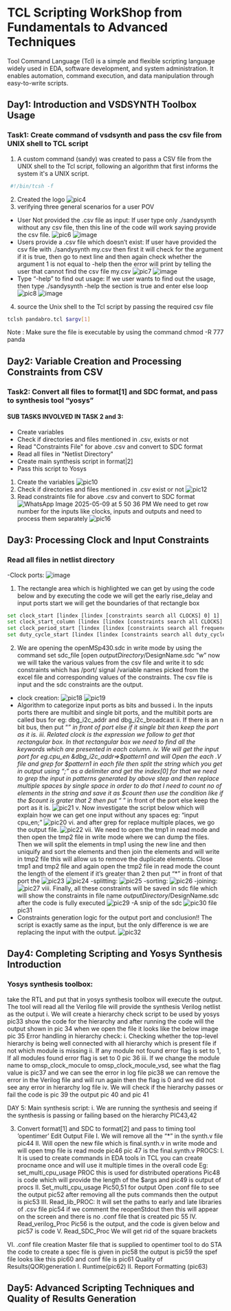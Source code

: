 # TCL Scripting WorkShop from Fundamentals to Advanced Techniques
Tool Command Language (Tcl) is a simple and flexible scripting language widely used in EDA, software development, and system administration. It enables automation, command execution, and data manipulation through easy-to-write scripts.
## Day1: Introduction and VSDSYNTH Toolbox Usage
### Task1: Create command of vsdsynth and pass the csv file from UNIX shell to TCL script
1. A custom command (sandy) was created to pass a CSV file from the UNIX shell to the Tcl script, following an algorithm that first informs the system it's a UNIX script.
``` bash 
 #!/bin/tcsh -f  
 ```
2. Created the logo
![pic4](https://github.com/user-attachments/assets/4dd7bf58-10c8-4bee-8090-062191ff3b47)
3. verifying three general scenarios for a user POV
- User Not provided the .csv file as input:
If user type only ./sandysynth without any csv file, then this line of the code will work saying provide the csv file.
![pic6](https://github.com/user-attachments/assets/f0dc111d-ff44-4223-a62a-a5c53525666f)
![image](https://github.com/user-attachments/assets/afa54068-1669-4ac4-81e7-a65e131f94ae)
 - Users provide a .csv file which doesn’t exist:
If user have provided the csv file with ./sandysynth my.csv then first it will check for the argument if it is true, then go to next line and then again check whether the argument 1 is not equal to -help then the error will print by telling the user that cannot find the csv file my.csv
![pic7](https://github.com/user-attachments/assets/46f69159-7fd3-463c-b7d1-4dc90b4f644a)
![image](https://github.com/user-attachments/assets/b8bbeb68-8dd3-4f77-9d62-fded5642bdf1)
- Type “-help” to find out usage:
If we user wants to find out the usage, then type ./sandysynth -help the section is true and enter else loop
![pic8](https://github.com/user-attachments/assets/7413b840-868b-4f4e-9960-f7161221cc1b)
![image](https://github.com/user-attachments/assets/c769aa79-a17e-4a33-a594-4130c7a2c361)
4. source the Unix shell to the Tcl script by passing the required csv file
  ``` bash 
 tclsh pandabro.tcl $argv[1]  
 ```
Note : Make sure the file is executable by using the command chmod -R 777 panda

## Day2: Variable Creation and Processing Constraints from CSV
### Task2: Convert all files to format[1] and SDC format, and pass to synthesis tool “yosys”
#### SUB TASKS INVOLVED IN TASK 2 and 3:
- Create variables
- Check if directories and files mentioned in .csv, exists or not
- Read "Constraints File" for above .csv and convert to SDC format
- Read all files in "Netlist Directory"
- Create main synthesis script in format|2]
- Pass this script to Yosys
1. Create the variables 
![pic10](https://github.com/user-attachments/assets/ac523b71-9a07-4aef-9012-51f25125ef54)
2. Check if directories and files mentioned in .csv exist or not 
![pic12](https://github.com/user-attachments/assets/54ab1b60-f7f1-462f-8035-c9f973bbd7bc)
3. Read constraints file for above .csv and convert to SDC format
![WhatsApp Image 2025-05-09 at 5 50 36 PM](https://github.com/user-attachments/assets/dfefaf2f-b369-401f-8ff3-aa35acaddfa9)
We need to get row number for the inputs like clocks, inputs and outputs and need to process them separately
![pic16](https://github.com/user-attachments/assets/22dae1f1-bc28-43b4-aeb5-401ee7ccb086)

## Day3: Processing Clock and Input Constraints
### Read all files in netlist directory
-Clock ports: 
![image](https://github.com/user-attachments/assets/060c5c73-c099-45e0-ade6-0bb2b24e3c1e)
1.	The rectangle area which is highlighted we can get by using the code below and by executing the code we will get the early rise_delay and input ports start we will get the boundaries of that rectangle box
 ``` bash 
 set clock_start [lindex [lindex [constraints search all CLOCKS] 0] 1] 
set clock_start_column [lindex [lindex [constraints search all CLOCKS] 0 ] 0] 
set clock_period_start [lindex [lindex [constraints search all frequency] 0] 0] 
set duty_cycle_start [lindex [lindex [constraints search all duty_cycle] 0] 0] 
 ```
2.	We are opening the openMSp430.sdc in write mode by using the command set sdc_file [open $outputDirectory/$DesignName.sdc “w” now we will take the various values from the csv file and write it to sdc constraints which has /port/ signal /variable names picked from the excel file and corresponding values of the constraints. The csv file is input and the sdc constraints are the output.
- clock creation:
![pic18](https://github.com/user-attachments/assets/2f7fba7e-469a-46cb-abec-de3a5dd61eb2)
![pic19](https://github.com/user-attachments/assets/5341b324-f602-4597-bbc3-bb81b5246312)
- Algorithm to categorize input ports as bits and bussed
i.	In the inputs ports there are multibit and single bit ports, and the multibit ports are called bus for eg: dbg_i2c_addr and dbg_i2c_broadcast 
ii.	If there is an n bit bus, then put “*” in front of port else if it single bit then keep the port as it is. 
iii.	Related clock is the expression we follow to get that rectangular box. In that rectangular box we need to find all the keywords which are presented in each column.
iv.	 We will get the input port for eg.cpu_en &dbg_i2c_addr=>$pattern1 and will Open the each .V file and grep for $pattern1 in each file then split the string which you get in output using “;” as a delimiter and get the index[0] for that we need to grep the input in patterns generated by above step and then replace multiple spaces by single space in order to do that I need to count no of elements in the string and save it as $count then use the condition like if the $count is grater that 2 then put “* ” in front of the port  else keep the port as it is.
![pic21](https://github.com/user-attachments/assets/14ec62e5-8650-4a0c-b62d-b8473d0f7937)
v.	Now investigate the script below which will explain how we can get one input without any spaces eg: “input cpu_en;”
![pic20](https://github.com/user-attachments/assets/a3677e67-a0f2-48f6-a7a7-df71a21082a0)
vi.	and after grep for replace multiple places, we go the output file.
![pic22](https://github.com/user-attachments/assets/cb2b21b2-2b57-4b74-8bba-850dd020461b)
vii. We need to open the tmp1 in read mode and then open the tmp2 file in write mode where we can dump the files. Then we will split the elements in tmp1 using the new line and then uniquify and sort the elements and then join the elements and will write in tmp2 file this will allow us to remove the duplicate elements. Close tmp1 and tmp2 file and again open the tmp2 file in read mode the count the length of the element if it’s greater than 2 then put “*” in front of that port the
![pic23](https://github.com/user-attachments/assets/1ec87b12-3b06-43a0-b5f1-2b29924dee4c)
![pic24](https://github.com/user-attachments/assets/1216c03a-1209-4ed3-9df8-3e86d3b64444)
-splitting:
![pic25](https://github.com/user-attachments/assets/ac3bbbfd-4693-4937-8044-15da6f8131aa)
-sorting:
![pic26](https://github.com/user-attachments/assets/f1fd7fdb-929e-4435-8c22-3635220852cd)
-joining:
![pic27](https://github.com/user-attachments/assets/924f7118-a6e4-47a1-b008-f216c8de02f3)
viii.	Finally, all these constraints will be saved in sdc file which will show the constraints in file name  $outputDirectory/$DesignName.sdc after the code is fully executed
![pic29](https://github.com/user-attachments/assets/38eac404-2ce6-4927-8a8a-0a552dd2109a)
-A snip of the sdc
![pic30](https://github.com/user-attachments/assets/f0fea9a2-d630-4050-ab50-f661c8be20c8)
file pic31
- Constraints generation logic for the output port and conclusion!!
The script is exactly same as the input, but the only difference is we are replacing the input with the output.
![pic32](https://github.com/user-attachments/assets/f41e8ed8-e6fe-42a7-91c8-b168ff30309c)

## Day4: Completing Scripting and Yosys Synthesis Introduction
### Yosys synthesis toolbox: 
take the RTL and put that in yosys synthesis toolbox will execute the output. The tool will read all the Verilog file will provide the synthesis Verilog netlist as the output 
i.	We will create a hierarchy check script to be used by yosys pic33 show the code for the hierarchy and after running the code will the output shown in pic 34 when we open the file it looks like the below image pic 35
Error handling in hierarchy check:
i.	Checking whether the top-level hierarchy is being well connected with all hierarchy which is present file if not which module is missing
ii.	If any module not found error flag is set to 1, If all modules found error flag is set to 0 pic 36
iii.	If we change the module name to omsp_clock_mocule to omsp_clock_mocule_vsd, see what the flag value is pic37 and we can see the error in log file pic38 we can remove the error in the Verilog file and will run again then the flag is 0 and we did not see any error in hierarchy log file 
iv.	We will check if the hierarchy passes or fail the code is pic 39 the output pic 40 and pic 41

DAY 5:
Main synthesis script:
i.	We are running the synthesis and seeing if the synthesis is passing or failing based on the hierarchy PIC43,42

3.	Convert format[1] and SDC to format[2] and pass to timing tool ’opentimer’
Edit Output File
I.	We will remove all the  “*” in the synth.v file  pic44
II.	Will open the new file which is final.synth.v in write mode and will open tmp file is read mode pic46 pic 47 is the final.synth.v
PROCS:
I.	It is used to create commands in EDA tools in TCL you can create procname once and will use it multiple times in the overall code 
Eg: set_multi_cpu_usage PROC  this is used for distributed operations
Pic48 is code which will provide the length of the $args and pic49 is output of procs
II.	Set_multi_cpu_usage 
Pic50,51 for output
Open .conf file to see the output pic52 after removing all the puts commands then the output is pic53
III.	Read_lib_PROC:
It will set the paths to early and late libraries of .csv file pic54 if we comment the reopenStdout then this will appear on the screen and there is no .conf file that is created pic 55 
IV.	Read_verilog_Proc
Pic56 is the output, and the code is given below and pic57 is code 
V.	Read_SDC_Proc
We will get rid of the square brackets 

VI.	.conf file creation
Master file that is supplied to opentimer tool to do STA the code to create a spec file is given in pic58 the output is pic59 the spef file looks like this pic60 and conf file is pic61
Quality of Results(QOR)generation
I.	Runtime(pic62)
II.	Report Formatting (pic63)




## Day5: Advanced Scripting Techniques and Quality of Results Generation

